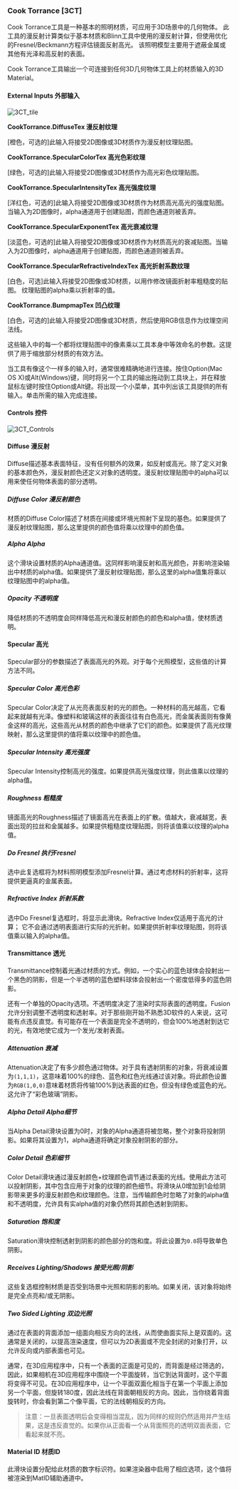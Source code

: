 ### Cook Torrance [3CT]

Cook Torrance工具是一种基本的照明材质，可应用于3D场景中的几何物体。 此工具的漫反射计算类似于基本材质和Blinn工具中使用的漫反射计算，但使用优化的Fresnel/Beckmann方程评估镜面反射高光。 该照明模型主要用于遮蔽金属或其他有光泽和高反射的表面。

Cook Torrance工具输出一个可连接到任何3D几何物体工具上的材质输入的3D Material。

#### External Inputs 外部输入

 ![3CT_tile](images/3CT_tile.jpg)

**CookTorrance.DiffuseTex 漫反射纹理** 

[橙色，可选的]此输入将接受2D图像或3D材质作为漫反射纹理贴图。

**CookTorrance.SpecularColorTex 高光色彩纹理** 

[绿色，可选的]此输入将接受2D图像或3D材质作为高光彩色纹理贴图。

**CookTorrance.SpecularIntensityTex 高光强度纹理** 

[洋红色，可选的]此输入将接受2D图像或3D材质作为材质高光高光的强度贴图。当输入为2D图像时，alpha通道用于创建贴图，而颜色通道则被丢弃。

**CookTorrance.SpecularExponentTex 高光衰减纹理** 

[淡蓝色，可选的]此输入将接受2D图像或3D材质作为材质高光的衰减贴图。当输入为2D图像时，alpha通道用于创建贴图，而颜色通道则被丢弃。

**CookTorrance.SpecularRefractiveIndexTex 高光折射系数纹理** 

[白色，可选]此输入将接受2D图像或3D材质，以用作修改镜面折射率粗糙度的贴图。 纹理贴图的alpha乘以折射率的值。

**CookTorrance.BumpmapTex 凹凸纹理** 

[白色，可选的]此输入将接受2D图像或3D材质，然后使用RGB信息作为纹理空间法线。

这些输入中的每一个都将纹理贴图中的像素乘以工具本身中等效命名的参数。这提供了用于缩放部分材质的有效方法。

当工具有像这个一样多的输入时，通常很难精确地进行连接。按住Option(Mac OS X)或Alt(Windows)键，同时将另一个工具的输出拖动到工具块上，并在释放鼠标左键时按住Option或Alt键。将出现一个小菜单，其中列出该工具提供的所有输入。单击所需的输入完成连接。

#### Controls 控件

![3CT_Controls](images/3CT_Controls.png)

#### Diffuse 漫反射

Diffuse描述基本表面特征，没有任何额外的效果，如反射或高光。除了定义对象的基本颜色外，漫反射颜色还定义对象的透明度。漫反射纹理贴图中的alpha可以用来使任何物体表面的部分透明。

##### Diffuse Color 漫反射颜色

材质的Diffuse Color描述了材质在间接或环境光照射下呈现的基色。如果提供了漫反射纹理贴图，那么这里提供的颜色值将乘以纹理中的颜色值。

##### Alpha Alpha

这个滑块设置材质的Alpha通道值。这同样影响漫反射和高光颜色，并影响渲染输出中材质的alpha值。如果提供了漫反射纹理贴图，那么这里的alpha值集将乘以纹理贴图中的alpha值。

##### Opacity 不透明度

降低材质的不透明度会同样降低高光和漫反射颜色的颜色和alpha值，使材质透明。

#### Specular 高光

Specular部分的参数描述了表面高光的外观。对于每个光照模型，这些值的计算方法不同。

##### Specular Color 高光色彩

Specular Color决定了从光亮表面反射的光的颜色。一种材料的高光越高，它看起来就越有光泽。像塑料和玻璃这样的表面往往有白色高光，而金属表面则有像黄金这样的高光，这些高光从材质的颜色中继承了它们的颜色。如果提供了高光纹理映射，那么这里提供的值将乘以纹理中的颜色值。

##### Specular Intensity 高光强度

Specular Intensity控制高光的强度。如果提供高光强度纹理，则此值乘以纹理的alpha值。

##### Roughness 粗糙度

镜面高光的Roughness描述了镜面高光在表面上的扩散。值越大，衰减越宽，表面出现的拉丝和金属越多。如果提供粗糙度纹理贴图，则将该值乘以纹理的alpha值。

##### Do Fresnel 执行Fresnel

选中此复选框将为材料照明模型添加Fresnel计算。通过考虑材料的折射率，这将提供更逼真的金属表面。

##### Refractive Index 折射系数

选中Do Fresnel复选框时，将显示此滑块。Refractive Index仅适用于高光的计算； 它不会通过透明表面进行实际的光折射。如果提供折射率纹理贴图，则将该值乘以输入的alpha值。

#### Transmittance 透光

Transmittance控制着光通过材质的方式。例如，一个实心的蓝色球体会投射出一个黑色的阴影，但是一个半透明的蓝色塑料球体会投射出一个密度低得多的蓝色阴影。

还有一个单独的Opacity选项。不透明度决定了渲染时实际表面的透明度。Fusion允许分别调整不透明度和透射率。对于那些刚开始不熟悉3D软件的人来说，这可能有点违反直觉。有可能存在一个表面是完全不透明的，但会100%地透射到达它的光，有效地使它成为一个发光/发射表面。

##### Attenuation 衰减

Attenuation决定了有多少颜色通过物体。对于具有透射阴影的对象，将衰减设置为`(1,1,1)`，这意味着100%的绿色、蓝色和红色光线通过该对象。将此颜色设置为`RGB(1,0,0)`意味着材质将传输100%到达表面的红色，但没有绿色或蓝色的光。这允许了“彩色玻璃”阴影。

##### Alpha Detail Alpha细节

当Alpha Detail滑块设置为0时，对象的Alpha通道将被忽略，整个对象将投射阴影。如果将其设置为1，alpha通道将确定对象投射阴影的部分。

##### Color Detail 色彩细节

Color Detail滑块通过漫反射颜色+纹理颜色调节通过表面的光线。使用此方法可以投射阴影，其中包含应用于对象的纹理的颜色细节。将滑块从0增加到1会给阴影带来更多的漫反射颜色和纹理颜色。注意，当传输颜色时忽略了对象的alpha值和不透明度，允许具有实alpha值的对象仍然将其颜色透射到阴影。

##### Saturation 饱和度

Saturation滑块控制透射到阴影的颜色部分的饱和度。将此设置为`0.0`将导致单色阴影。

##### Receives Lighting/Shadows 接受光照/阴影

这些复选框控制材质是否受到场景中光照和阴影的影响。如果关闭，该对象将始终是完全点亮和/或无阴影。

##### Two Sided Lighting 双边光照

通过在表面的背面添加一组面向相反方向的法线，从而使曲面实际上是双面的。这通常是关闭的，以提高渲染速度，但可以为2D表面或不完全封闭的对象打开，以允许反向或内部表面也可见。

通常，在3D应用程序中，只有一个表面的正面是可见的，而背面是经过筛选的，因此，如果相机在3D应用程序中围绕一个平面旋转，当它到达背面时，这个平面将变得不可见。在3D应用程序中，让一个平面双面化相当于在第一个平面上添加另一个平面，但旋转180度，因此法线在背面朝相反的方向。因此，当你绕着背面旋转时，你会看到第二个像平面，它的法线朝相反的方向。

> 注意：一旦表面透明后会变得相当混乱，因为同样的规则仍然适用并产生结果，这是违反直觉的。如果你从正面看一个从背面照亮的透明双面表面，它看起来就不亮。

#### Material ID 材质ID

此滑块设置分配给此材质的数字标识符。如果渲染器中启用了相应选项，这个值将被渲染到MatID辅助通道中。

